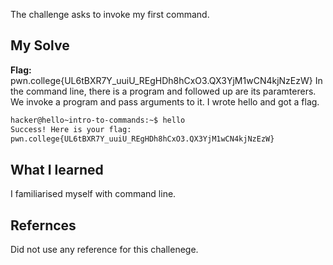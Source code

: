 The challenge asks to invoke my first command.
## My Solve
**Flag:** pwn.college{UL6tBXR7Y_uuiU_REgHDh8hCxO3.QX3YjM1wCN4kjNzEzW}
In the command line, there is a program and followed up are its paramterers. We invoke a program and pass arguments to it. 
I wrote hello and got a flag.
```bash
hacker@hello~intro-to-commands:~$ hello
Success! Here is your flag:
pwn.college{UL6tBXR7Y_uuiU_REgHDh8hCxO3.QX3YjM1wCN4kjNzEzW}
```
## What I learned
I familiarised myself with command line.

## Refernces
Did not use any reference for this challenege.
